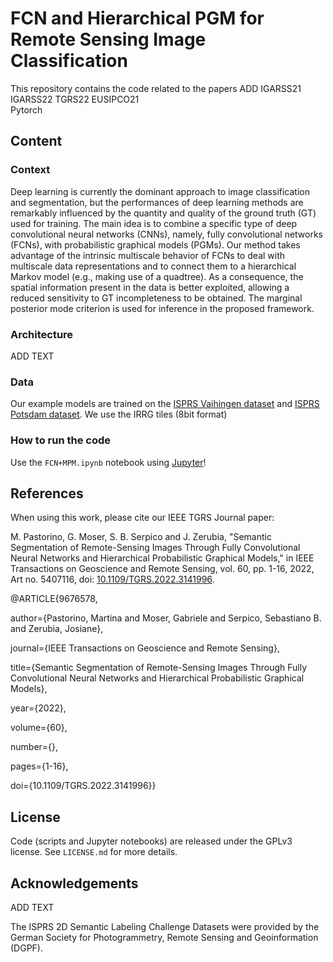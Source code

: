 # FCN and Hierarchical PGM for Remote Sensing Image Classification


This repository contains the code related to the papers ADD IGARSS21 IGARSS22 TGRS22 EUSIPCO21  
Pytorch
## Content

### Context

Deep learning is currently the dominant approach to image classification and segmentation, but the performances of deep learning methods are remarkably influenced by the quantity and quality of the ground truth (GT) used for training. The main idea is to combine a specific type of deep convolutional neural networks (CNNs), namely, fully convolutional networks (FCNs), with probabilistic graphical models (PGMs). Our method takes advantage of the intrinsic multiscale behavior of FCNs to deal with multiscale data representations and to connect them to a hierarchical Markov model (e.g., making use of a quadtree). As a consequence, the spatial information present in the data is better exploited, allowing a reduced sensitivity to GT incompleteness to be obtained. The marginal posterior mode criterion is used for inference in the proposed framework. 

### Architecture

ADD TEXT

### Data

Our example models are trained on the [ISPRS Vaihingen dataset](http://www2.isprs.org/commissions/comm3/wg4/2d-sem-label-vaihingen.html) and [ISPRS Potsdam dataset](http://www2.isprs.org/potsdam-2d-semantic-labeling.html). We use the IRRG tiles (8bit format)



### How to run the code

Use the `FCN+MPM.ipynb` notebook using [Jupyter](https://jupyter.org/)!


## References

When using this work, please cite our IEEE TGRS Journal paper:

M. Pastorino, G. Moser, S. B. Serpico and J. Zerubia, "Semantic Segmentation of Remote-Sensing Images Through Fully Convolutional Neural Networks and Hierarchical Probabilistic Graphical Models," in IEEE Transactions on Geoscience and Remote Sensing, vol. 60, pp. 1-16, 2022, Art no. 5407116, doi: [10.1109/TGRS.2022.3141996](https://ieeexplore.ieee.org/document/9676578). 

@ARTICLE{9676578,

author={Pastorino, Martina and Moser, Gabriele and Serpico, Sebastiano B. and Zerubia, Josiane},

journal={IEEE Transactions on Geoscience and Remote Sensing}, 

title={Semantic Segmentation of Remote-Sensing Images Through Fully Convolutional Neural Networks and Hierarchical Probabilistic Graphical Models}, 

year={2022},

volume={60},

number={},

pages={1-16},

doi={10.1109/TGRS.2022.3141996}}


## License

Code (scripts and Jupyter notebooks) are released under the GPLv3 license. See `LICENSE.md` for more details.

## Acknowledgements

ADD TEXT

The ISPRS 2D Semantic Labeling Challenge Datasets were provided by the German Society for Photogrammetry, Remote Sensing and Geoinformation (DGPF).


